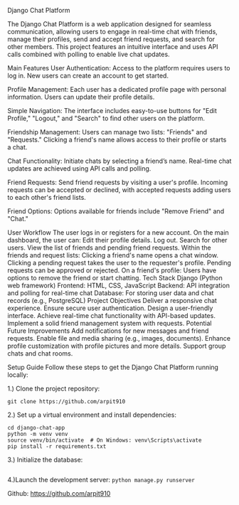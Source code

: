 Django Chat Platform



The Django Chat Platform is a web application designed for seamless communication, allowing users to engage in real-time chat with friends, manage their profiles, send and accept friend requests, and search for other members. This project features an intuitive interface and uses API calls combined with polling to enable live chat updates.


Main Features
User Authentication: Access to the platform requires users to log in. New users can create an account to get started.

Profile Management: Each user has a dedicated profile page with personal information. Users can update their profile details.

Simple Navigation: The interface includes easy-to-use buttons for "Edit Profile," "Logout," and "Search" to find other users on the platform.

Friendship Management: Users can manage two lists: "Friends" and "Requests." Clicking a friend's name allows access to their profile or starts a chat.

Chat Functionality: Initiate chats by selecting a friend’s name. Real-time chat updates are achieved using API calls and polling.

Friend Requests: Send friend requests by visiting a user's profile. Incoming requests can be accepted or declined, with accepted requests adding users to each other's friend lists.

Friend Options: Options available for friends include "Remove Friend" and "Chat."




User Workflow
The user logs in or registers for a new account.
On the main dashboard, the user can:
Edit their profile details.
Log out.
Search for other users.
View the list of friends and pending friend requests.
Within the friends and request lists:
Clicking a friend's name opens a chat window.
Clicking a pending request takes the user to the requester's profile.
Pending requests can be approved or rejected.
On a friend's profile:
Users have options to remove the friend or start chatting.
Tech Stack
Django (Python web framework)
Frontend: HTML, CSS, JavaScript
Backend: API integration and polling for real-time chat
Database: For storing user data and chat records (e.g., PostgreSQL)
Project Objectives
Deliver a responsive chat experience.
Ensure secure user authentication.
Design a user-friendly interface.
Achieve real-time chat functionality with API-based updates.
Implement a solid friend management system with requests.
Potential Future Improvements
Add notifications for new messages and friend requests.
Enable file and media sharing (e.g., images, documents).
Enhance profile customization with profile pictures and more details.
Support group chats and chat rooms.




Setup Guide
Follow these steps to get the Django Chat Platform running locally:

1.) Clone the project repository:

```git clone https://github.com/arpit910```

2.) Set up a virtual environment and install dependencies:

```
cd django-chat-app
python -m venv venv
source venv/bin/activate  # On Windows: venv\Scripts\activate
pip install -r requirements.txt
```

3.) Initialize the database:
```python manage.py migrate
```

4.)Launch the development server:
```python manage.py runserver```




Github: https://github.com/arpit910